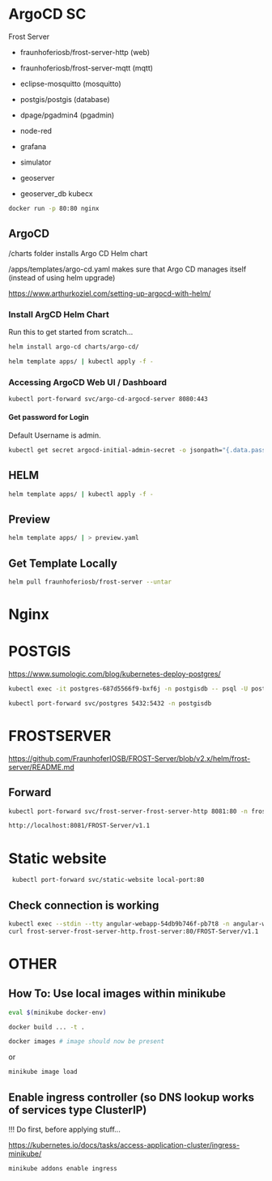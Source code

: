# ArgoCD SC

Frost Server

- fraunhoferiosb/frost-server-http (web)
- fraunhoferiosb/frost-server-mqtt (mqtt)
- eclipse-mosquitto (mosquitto)
- postgis/postgis (database)

- dpage/pgadmin4 (pgadmin)
- node-red
- grafana
- simulator
- geoserver 
- geoserver_db
kubecx


```bash
docker run -p 80:80 nginx
```
## ArgoCD

/charts folder installs Argo CD Helm chart 

/apps/templates/argo-cd.yaml makes sure that Argo CD manages itself (instead of using helm upgrade)

https://www.arthurkoziel.com/setting-up-argocd-with-helm/
### Install ArgCD Helm Chart

Run this to get started from scratch... 
```bash
helm install argo-cd charts/argo-cd/
```

```bash
helm template apps/ | kubectl apply -f -   
```

### Accessing ArgoCD Web UI / Dashboard

```bash
kubectl port-forward svc/argo-cd-argocd-server 8080:443
```

#### Get password for Login

Default Username is admin.

```bash
kubectl get secret argocd-initial-admin-secret -o jsonpath="{.data.password}" | base64 -d

```

## HELM

```bash
helm template apps/ | kubectl apply -f -   
```

## Preview 
```bash
helm template apps/ | > preview.yaml   
```

## Get Template Locally
```bash
helm pull fraunhoferiosb/frost-server --untar
```

# Nginx

# POSTGIS

https://www.sumologic.com/blog/kubernetes-deploy-postgres/

```bash
kubectl exec -it postgres-687d5566f9-bxf6j -n postgisdb -- psql -U postgres
```

```bash 
kubectl port-forward svc/postgres 5432:5432 -n postgisdb
```

# FROSTSERVER

https://github.com/FraunhoferIOSB/FROST-Server/blob/v2.x/helm/frost-server/README.md

## Forward
```bash
kubectl port-forward svc/frost-server-frost-server-http 8081:80 -n frostserver 
```

```bash
http://localhost:8081/FROST-Server/v1.1
```

# Static website
```bash
 kubectl port-forward svc/static-website local-port:80
```

## Check connection is working
```bash
kubectl exec --stdin --tty angular-webapp-54db9b746f-pb7t8 -n angular-webapp -- /bin/bash
curl frost-server-frost-server-http.frost-server:80/FROST-Server/v1.1
```
# OTHER

## How To: Use local images within minikube
```bash
eval $(minikube docker-env)
```

```bash
docker build ... -t .
```

```bash
docker images # image should now be present
```

or 
```bash
minikube image load
```

## Enable ingress controller (so DNS lookup works of services type ClusterIP)
!!! Do first, before applying stuff...

https://kubernetes.io/docs/tasks/access-application-cluster/ingress-minikube/
```bash
minikube addons enable ingress
```